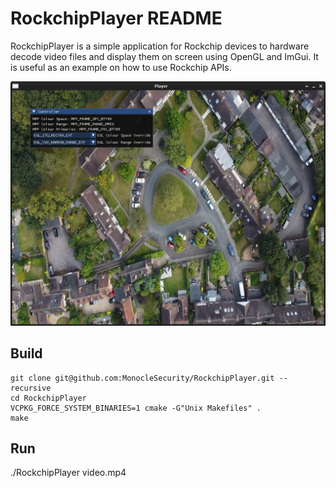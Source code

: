 RockchipPlayer README
====================

RockchipPlayer is a simple application for Rockchip devices to hardware decode video files
and display them on screen using OpenGL and ImGui. It is useful as an example on how to use
Rockchip APIs.

![screenshot](screenshot.png)

## Build

```
git clone git@github.com:MonocleSecurity/RockchipPlayer.git --recursive
cd RockchipPlayer
VCPKG_FORCE_SYSTEM_BINARIES=1 cmake -G"Unix Makefiles" .
make
```

## Run

./RockchipPlayer video.mp4
